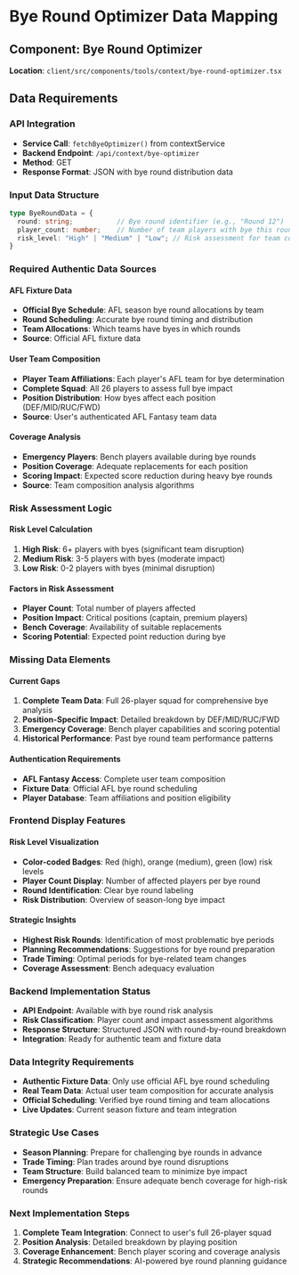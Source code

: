# Bye Round Optimizer Data Mapping

## Component: Bye Round Optimizer
**Location**: `client/src/components/tools/context/bye-round-optimizer.tsx`

## Data Requirements

### API Integration
- **Service Call**: `fetchByeOptimizer()` from contextService
- **Backend Endpoint**: `/api/context/bye-optimizer`
- **Method**: GET
- **Response Format**: JSON with bye round distribution data

### Input Data Structure
```typescript
type ByeRoundData = {
  round: string;           // Bye round identifier (e.g., "Round 12")
  player_count: number;    // Number of team players with bye this round
  risk_level: "High" | "Medium" | "Low"; // Risk assessment for team coverage
}
```

### Required Authentic Data Sources

#### AFL Fixture Data
- **Official Bye Schedule**: AFL season bye round allocations by team
- **Round Scheduling**: Accurate bye round timing and distribution
- **Team Allocations**: Which teams have byes in which rounds
- **Source**: Official AFL fixture data

#### User Team Composition
- **Player Team Affiliations**: Each player's AFL team for bye determination
- **Complete Squad**: All 26 players to assess full bye impact
- **Position Distribution**: How byes affect each position (DEF/MID/RUC/FWD)
- **Source**: User's authenticated AFL Fantasy team data

#### Coverage Analysis
- **Emergency Players**: Bench players available during bye rounds
- **Position Coverage**: Adequate replacements for each position
- **Scoring Impact**: Expected score reduction during heavy bye rounds
- **Source**: Team composition analysis algorithms

### Risk Assessment Logic

#### Risk Level Calculation
1. **High Risk**: 6+ players with byes (significant team disruption)
2. **Medium Risk**: 3-5 players with byes (moderate impact)
3. **Low Risk**: 0-2 players with byes (minimal disruption)

#### Factors in Risk Assessment
- **Player Count**: Total number of players affected
- **Position Impact**: Critical positions (captain, premium players)
- **Bench Coverage**: Availability of suitable replacements
- **Scoring Potential**: Expected point reduction during bye

### Missing Data Elements

#### Current Gaps
1. **Complete Team Data**: Full 26-player squad for comprehensive bye analysis
2. **Position-Specific Impact**: Detailed breakdown by DEF/MID/RUC/FWD
3. **Emergency Coverage**: Bench player capabilities and scoring potential
4. **Historical Performance**: Past bye round team performance patterns

#### Authentication Requirements
- **AFL Fantasy Access**: Complete user team composition
- **Fixture Data**: Official AFL bye round scheduling
- **Player Database**: Team affiliations and position eligibility

### Frontend Display Features

#### Risk Level Visualization
- **Color-coded Badges**: Red (high), orange (medium), green (low) risk levels
- **Player Count Display**: Number of affected players per bye round
- **Round Identification**: Clear bye round labeling
- **Risk Distribution**: Overview of season-long bye impact

#### Strategic Insights
- **Highest Risk Rounds**: Identification of most problematic bye periods
- **Planning Recommendations**: Suggestions for bye round preparation
- **Trade Timing**: Optimal periods for bye-related team changes
- **Coverage Assessment**: Bench adequacy evaluation

### Backend Implementation Status
- **API Endpoint**: Available with bye round risk analysis
- **Risk Classification**: Player count and impact assessment algorithms
- **Response Structure**: Structured JSON with round-by-round breakdown
- **Integration**: Ready for authentic team and fixture data

### Data Integrity Requirements
- **Authentic Fixture Data**: Only use official AFL bye round scheduling
- **Real Team Data**: Actual user team composition for accurate analysis
- **Official Scheduling**: Verified bye round timing and team allocations
- **Live Updates**: Current season fixture and team integration

### Strategic Use Cases
- **Season Planning**: Prepare for challenging bye rounds in advance
- **Trade Timing**: Plan trades around bye round disruptions
- **Team Structure**: Build balanced team to minimize bye impact
- **Emergency Preparation**: Ensure adequate bench coverage for high-risk rounds

### Next Implementation Steps
1. **Complete Team Integration**: Connect to user's full 26-player squad
2. **Position Analysis**: Detailed breakdown by playing position
3. **Coverage Enhancement**: Bench player scoring and coverage analysis
4. **Strategic Recommendations**: AI-powered bye round planning guidance